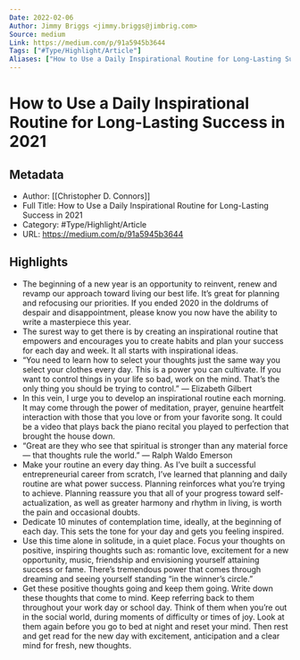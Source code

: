 ```yaml
---
Date: 2022-02-06
Author: Jimmy Briggs <jimmy.briggs@jimbrig.com>
Source: medium
Link: https://medium.com/p/91a5945b3644
Tags: ["#Type/Highlight/Article"]
Aliases: ["How to Use a Daily Inspirational Routine for Long-Lasting Success in 2021", "How to Use a Daily Inspirational Routine for Long-Lasting Success in 2021"]
---
```

# How to Use a Daily Inspirational Routine for Long-Lasting Success in 2021

## Metadata
- Author: [[Christopher D. Connors]]
- Full Title: How to Use a Daily Inspirational Routine for Long-Lasting Success in 2021
- Category: #Type/Highlight/Article
- URL: https://medium.com/p/91a5945b3644

## Highlights
- The beginning of a new year is an opportunity to reinvent, renew and revamp our approach toward living our best life. It’s great for planning and refocusing our priorities. If you ended 2020 in the doldrums of despair and disappointment, please know you now have the ability to write a masterpiece this year.
- The surest way to get there is by creating an inspirational routine that empowers and encourages you to create habits and plan your success for each day and week. It all starts with inspirational ideas.
- “You need to learn how to select your thoughts just the same way you select your clothes every day. This is a power you can cultivate. If you want to control things in your life so bad, work on the mind. That’s the only thing you should be trying to control.” — Elizabeth Gilbert
- In this vein, I urge you to develop an inspirational routine each morning. It may come through the power of meditation, prayer, genuine heartfelt interaction with those that you love or from your favorite song. It could be a video that plays back the piano recital you played to perfection that brought the house down.
- “Great are they who see that spiritual is stronger than any material force — that thoughts rule the world.” — Ralph Waldo Emerson
- Make your routine an every day thing. As I’ve built a successful entrepreneurial career from scratch, I’ve learned that planning and daily routine are what power success. Planning reinforces what you’re trying to achieve. Planning reassure you that all of your progress toward self-actualization, as well as greater harmony and rhythm in living, is worth the pain and occasional doubts.
- Dedicate 10 minutes of contemplation time, ideally, at the beginning of each day. This sets the tone for your day and gets you feeling inspired.
- Use this time alone in solitude, in a quiet place. Focus your thoughts on positive, inspiring thoughts such as: romantic love, excitement for a new opportunity, music, friendship and envisioning yourself attaining success or fame. There’s tremendous power that comes through dreaming and seeing yourself standing “in the winner’s circle.”
- Get these positive thoughts going and keep them going. Write down these thoughts that come to mind. Keep referring back to them throughout your work day or school day. Think of them when you’re out in the social world, during moments of difficulty or times of joy. Look at them again before you go to bed at night and reset your mind. Then rest and get read for the new day with excitement, anticipation and a clear mind for fresh, new thoughts.
